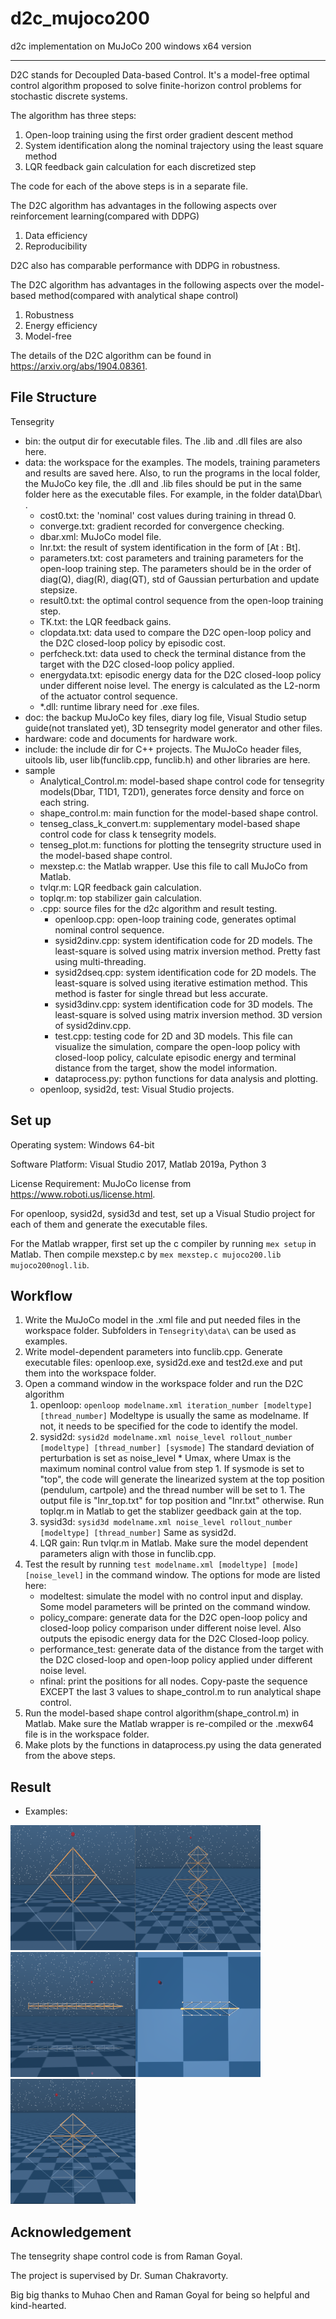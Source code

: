 # d2c_mujoco200
d2c implementation on MuJoCo 200 windows x64 version

--------
D2C stands for Decoupled Data-based Control. It's a model-free optimal control algorithm proposed to solve finite-horizon control problems for stochastic discrete systems.

The algorithm has three steps:
1. Open-loop training using the first order gradient descent method
2. System identification along the nominal trajectory using the least square method
3. LQR feedback gain calculation for each discretized step
   
The code for each of the above steps is in a separate file.

The D2C algorithm has advantages in the following aspects over reinforcement learning(compared with DDPG)
1. Data efficiency
2. Reproducibility
   
D2C also has comparable performance with DDPG in robustness.

The D2C algorithm has advantages in the following aspects over the model-based method(compared with analytical shape control)
1. Robustness
2. Energy efficiency
3. Model-free

The details of the D2C algorithm can be found in <https://arxiv.org/abs/1904.08361>.


## File Structure

Tensegrity

- bin: the output dir for executable files. The .lib and .dll files are also here.
- data: the workspace for the examples. The models, training parameters and results are saved here. Also, to run the programs in the local folder, the MuJoCo key file, the .dll and .lib files should be put in the same folder here as the executable files. For example, in the folder data\Dbar\ .
  - cost0.txt: the 'nominal' cost values during training in thread 0.
  - converge.txt: gradient recorded for convergence checking.
  - dbar.xml: MuJoCo model file.
  - lnr.txt: the result of system identification in the form of [At : Bt].
  - parameters.txt: cost parameters and training parameters for the open-loop training step. The parameters should be in the order of diag(Q), diag(R), diag(QT), std of Gaussian perturbation and update stepsize.
  - result0.txt: the optimal control sequence from the open-loop training step.
  - TK.txt: the LQR feedback gains.
  - clopdata.txt: data used to compare the D2C open-loop policy and the D2C closed-loop policy by episodic cost.
  - perfcheck.txt: data used to check the terminal distance from the target with the D2C closed-loop policy applied.
  - energydata.txt: episodic energy data for the D2C closed-loop policy under different noise level. The energy is calculated as the L2-norm of the actuator control sequence.
  - *.dll: runtime library need for .exe files.
- doc: the backup MuJoCo key files, diary log file, Visual Studio setup guide(not translated yet), 3D tensegrity model generator and other files.
- hardware: code and documents for hardware work.
- include: the include dir for C++ projects. The MuJoCo header files, uitools lib, user lib(funclib.cpp, funclib.h) and other libraries are here.
- sample
  - Analytical_Control.m: model-based shape control code for tensegrity models(Dbar, T1D1, T2D1), generates force density and force on each string.
  - shape_control.m: main function for the model-based shape control.
  - tenseg_class_k_convert.m: supplementary model-based shape control code for class k tensegrity models.
  - tenseg_plot.m: functions for plotting the tensegrity structure used in the model-based shape control.
  - mexstep.c: the Matlab wrapper. Use this file to call MuJoCo from Matlab.
  - tvlqr.m: LQR feedback gain calculation.
  - toplqr.m: top stabilizer gain calculation.
  - .cpp: source files for the d2c algorithm and result testing.
    - openloop.cpp: open-loop training code, generates optimal nominal control sequence.
    - sysid2dinv.cpp: system identification code for 2D models. The least-square is solved using matrix inversion method. Pretty fast using multi-threading.
    - sysid2dseq.cpp: system identification code for 2D models. The least-square is solved using iterative estimation method. This method is faster for single thread but less accurate.
    - sysid3dinv.cpp: system identification code for 3D models. The least-square is solved using matrix inversion method. 3D version of sysid2dinv.cpp.
    - test.cpp: testing code for 2D and 3D models. This file can visualize the simulation, compare the open-loop policy with closed-loop policy, calculate episodic energy and terminal distance from the target, show the model information.
    - dataprocess.py: python functions for data analysis and plotting.
  - openloop, sysid2d, test: Visual Studio projects.


## Set up

Operating system: Windows 64-bit

Software Platform: Visual Studio 2017, Matlab 2019a, Python 3

License Requirement: MuJoCo license from <https://www.roboti.us/license.html>.

For openloop, sysid2d, sysid3d and test, set up a Visual Studio project for each of them and generate the executable files.

For the Matlab wrapper, first set up the c compiler by running `mex setup` in Matlab. Then compile mexstep.c by `mex mexstep.c mujoco200.lib mujoco200nogl.lib`.


## Workflow

1. Write the MuJoCo model in the .xml file and put needed files in the workspace folder. Subfolders in `Tensegrity\data\` can be used as examples.
2. Write model-dependent parameters into funclib.cpp. Generate executable files: openloop.exe, sysid2d.exe and test2d.exe and put them into the workspace folder.
3. Open a command window in the workspace folder and run the D2C algorithm
   1. openloop: `openloop modelname.xml iteration_number [modeltype] [thread_number]` Modeltype is usually the same as modelname. If not, it needs to be specified for the code to identify the model.
   2. sysid2d: `sysid2d modelname.xml noise_level rollout_number [modeltype] [thread_number] [sysmode]` The standard deviation of perturbation is set as noise_level * Umax, where Umax is the maximum nominal control value from step 1. If sysmode is set to "top", the code will generate the linearized system at the top position (pendulum, cartpole) and the thread number will be set to 1. The output file is "lnr_top.txt" for top position and "lnr.txt" otherwise. Run toplqr.m in Matlab to get the stablizer geedback gain at the top.
   3. sysid3d: `sysid3d modelname.xml noise_level rollout_number [modeltype] [thread_number]` Same as sysid2d.
   4. LQR gain: Run tvlqr.m in Matlab. Make sure the model dependent parameters align with those in funclib.cpp.
4. Test the result by running `test modelname.xml [modeltype] [mode] [noise_level]` in the command window. The options for mode are listed here:
   - modeltest: simulate the model with no control input and display. Some model parameters will be printed on the command window.
   - policy_compare: generate data for the D2C open-loop policy and closed-loop policy comparison under different noise level. Also outputs the episodic energy data for the D2C Closed-loop policy.
   - performance_test: generate data of the distance from the target with the D2C closed-loop and open-loop policy applied under different noise level.
   - nfinal: print the positions for all nodes. Copy-paste the sequence EXCEPT the last 3 values to shape_control.m to run analytical shape control.
5. Run the model-based shape control algorithm(shape_control.m) in Matlab. Make sure the Matlab wrapper is re-compiled or the .mexw64 file is in the workspace folder.
6. Make plots by the functions in dataprocess.py using the data generated from the above steps.

## Result

- Examples: 

<img src="data/Dbar/init_reacher.PNG" width="200" height="200" alt="dbar"/><img src="data/T2D1/init_reacher.PNG" width="200" height="200" alt="t2d1"/><img src="data/Tbar_Arm/init_arm.PNG" width="200" height="200" alt="arm"/><img src="data/Swimmer/init_swimmer6t.PNG" width="200" height="200" alt="swimmer6"/><img src="data/T1D1/init_reacher.PNG" width="200" height="200" alt="t1d1"/>

## Acknowledgement

The tensegrity shape control code is from Raman Goyal.

The project is supervised by Dr. Suman Chakravorty.

Big big thanks to Muhao Chen and Raman Goyal for being so helpful and kind-hearted.